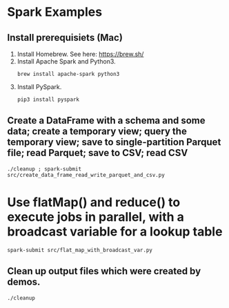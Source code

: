 # Spark Examples

## Install prerequisiets (Mac)

1. Install Homebrew.  See here: https://brew.sh/
2. Install Apache Spark and Python3.
   ```console
   brew install apache-spark python3
   ```
3. Install PySpark.
   ```console
   pip3 install pyspark
   ```

## Create a DataFrame with a schema and some data; create a temporary view; query the temporary view; save to single-partition Parquet file; read Parquet; save to CSV; read CSV
```console
./cleanup ; spark-submit src/create_data_frame_read_write_parquet_and_csv.py
```

# Use flatMap() and reduce() to execute jobs in parallel, with a broadcast variable for a lookup table
```console
spark-submit src/flat_map_with_broadcast_var.py
```

## Clean up output files which were created by demos.
```console
./cleanup
```
